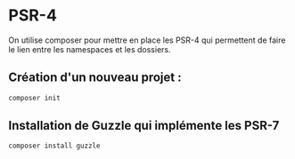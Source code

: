 # PSR-4
On utilise composer pour mettre en place les PSR-4 qui permettent de faire le lien entre les namespaces et les dossiers.

## Création d'un nouveau projet : 
```bash
composer init
```

## Installation de Guzzle qui implémente les PSR-7
```bash
composer install guzzle
```